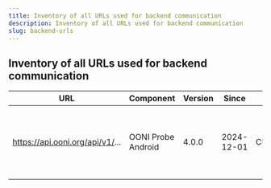 ```yaml
---
title: Inventory of all URLs used for backend communication
description: Inventory of all URLs used for backend communication
slug: backend-urls
---
```


## Inventory of all URLs used for backend communication

| URL   | Component    | Version | Since | Until | Notes |
| -------- | -------- | ------- | ------- | ------- |-------|
| https://api.ooni.org/api/v1/... | OONI Probe Android | 4.0.0 | 2024-12-01 | CURRENT | Used to retrieve OONI Run v2 descriptors [link to code]() |
